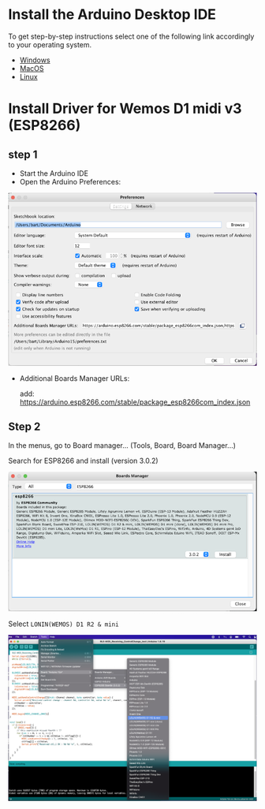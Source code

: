 # Install the Arduino Desktop IDE

To get step-by-step instructions select one of the following link accordingly to your operating system.

- [Windows](https://docs.arduino.cc/software/ide-v1/tutorials/Windows)
- [MacOS](https://docs.arduino.cc/software/ide-v1/tutorials/macOS)
- [Linux](https://docs.arduino.cc/software/ide-v1/tutorials/Linux)

# Install Driver for Wemos D1 midi v3 (ESP8266)
## step 1
- Start the Arduino IDE
- Open the Arduino Preferences:

![Preferences](res/Preference.png)

- Additional Boards Manager URLs: 

  add: https://arduino.esp8266.com/stable/package_esp8266com_index.json

## Step 2
In the menus, go to Board manager... (Tools, Board, Board Manager...)

Search for ESP8266 and install (version 3.0.2)

![BoardManager](res/boardmanager.png)

Select `LONIN(WEMOS) D1 R2 & mini`

![Board](res/board.png)
